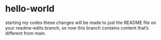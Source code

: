 # hello-world
starting my codes
these changes will be made to just the README file on your readme-edits branch, so now this branch contains content that’s different from main.
